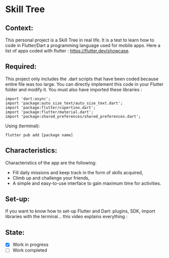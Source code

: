 # Skill Tree
## Context:
This personal project is a Skill Tree in real life. It is a test to learn how to code in Flutter/Dart a programming language used for mobile apps. Here a list of apps coded with flutter : https://flutter.dev/showcase.
## Required:
This project only includes the .dart scripts that have been coded because entire file was too large. You can directly implement this code in your Flutter folder and modify it. You must also have imported these libraries :
```
import 'dart:async';
import 'package:auto_size_text/auto_size_text.dart';
import 'package:flutter/cupertino.dart';
import 'package:flutter/material.dart';
import 'package:shared_preferences/shared_preferences.dart';
```
Using (terminal):
```
flutter pub add [package name]
```
## Characteristics:
Characteristics of the app are the following:
- Fill daily missions and keep track in the form of skills acquired,
- Climb up and challenge your friends,
- A simple and easy-to-use interface to gain maximum time for activities.
## Set-up:
If you want to know how to set-up Flutter and Dart: plugins, SDK, import libraries with the terminal... this video explains everything :
## State:
- [x] Work in progress
- [ ] Work completed
